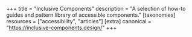 +++
title = "Inclusive Components"
description = "A selection of how-to guides and pattern library of accessible components."
[taxonomies]
resources = ["accessibility", "articles"]
[extra]
canonical = "https://inclusive-components.design/"
+++